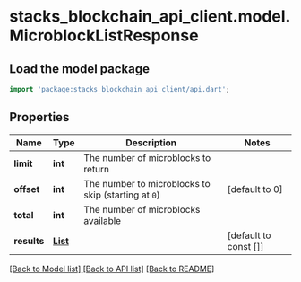 # stacks_blockchain_api_client.model.MicroblockListResponse

## Load the model package
```dart
import 'package:stacks_blockchain_api_client/api.dart';
```

## Properties
Name | Type | Description | Notes
------------ | ------------- | ------------- | -------------
**limit** | **int** | The number of microblocks to return | 
**offset** | **int** | The number to microblocks to skip (starting at `0`) | [default to 0]
**total** | **int** | The number of microblocks available | 
**results** | [**List<Microblock>**](Microblock.md) |  | [default to const []]

[[Back to Model list]](../README.md#documentation-for-models) [[Back to API list]](../README.md#documentation-for-api-endpoints) [[Back to README]](../README.md)


